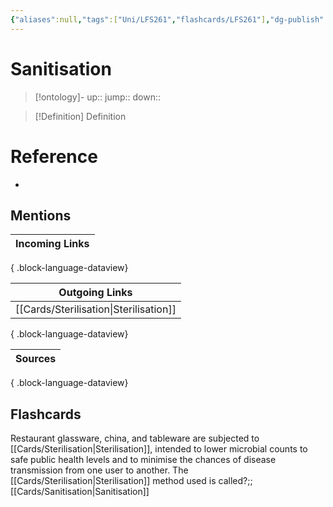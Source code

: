 ```yaml
---
{"aliases":null,"tags":["Uni/LFS261","flashcards/LFS261"],"dg-publish":true,"permalink":"/cards/sanitisation/","dgPassFrontmatter":true}
---
```


# Sanitisation

> [!ontology]-
> up:: 
> jump:: 
> down:: 

> [!Definition] Definition
> 

# Reference
- 

## Mentions
| Incoming Links |
| -------------- |

{ .block-language-dataview}

| Outgoing Links                            |
| ----------------------------------------- |
| [[Cards/Sterilisation\|Sterilisation]] |

{ .block-language-dataview}

| Sources |
| ------- |

{ .block-language-dataview}

## Flashcards 

Restaurant glassware, china, and tableware are subjected to [[Cards/Sterilisation\|Sterilisation]], intended to lower microbial counts to safe public health levels and to minimise the chances of disease transmission from one user to another. The [[Cards/Sterilisation\|Sterilisation]] method used is called?;;[[Cards/Sanitisation\|Sanitisation]]
<!--SR:!2024-04-19,3,250-->
